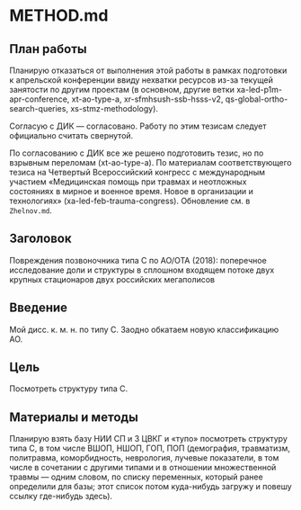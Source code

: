 # METHOD.md

## План работы

Планирую отказаться от выполнения этой работы в рамках подготовки к апрельской конференции ввиду нехватки ресурсов из-за текущей занятости по другим проектам (в основном, другие ветки xa-led-p1m-apr-conference, xt-ao-type-a,  xr-sfmhsush-ssb-hsss-v2, qs-global-ortho-search-queries, xs-stmz-methodology).

Согласую с ДИК — согласовано. Работу по этим тезисам следует официально считать свернутой.

По согласованию с ДИК все же решено подготовить тезис, но по взрывным переломам (xt-ao-type-a). По материалам соответствующего тезиса на Четвертый Всероссийский конгресс с международным участием «Медицинская помощь при травмах и неотложных состояниях в мирное и военное время. Новое в организации и технологиях» (xa-led-feb-trauma-congress). Обновление см. в `Zhelnov.md`.

## Заголовок
Повреждения позвоночника типа C по AO/OTA (2018): поперечное исследование доли и структуры в сплошном входящем потоке двух крупных стационаров двух российских мегаполисов

## Введение
Мой дисс. к. м. н. по типу C. Заодно обкатаем новую классификацию AO.

## Цель
Посмотреть структуру типа C.

## Материалы и методы
Планирую взять базу НИИ СП и 3 ЦВКГ и «тупо» посмотреть структуру типа C, в том числе ВШОП, НШОП, ГОП, ПОП (демография, травматизм, политравма, коморбидность, неврология, лучевые показатели, в том числе в сочетании с другими типами и в отношении множественной травмы — одним словом, по списку переменных, который ранее определили для базы; этот список потом куда-нибудь загружу и повешу ссылку где-нибудь здесь).

